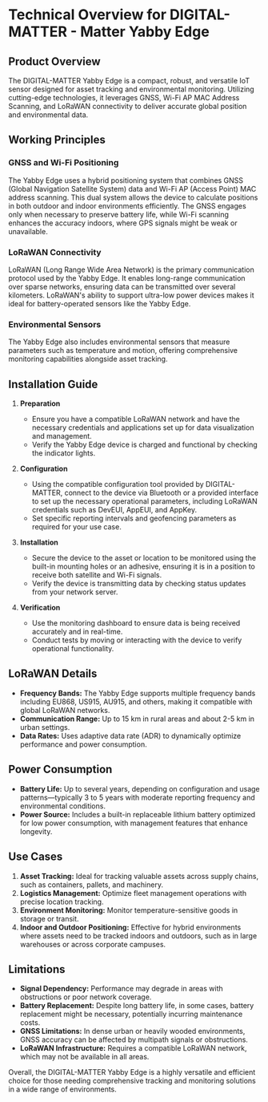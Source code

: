 # Technical Overview for DIGITAL-MATTER - Matter Yabby Edge

## Product Overview
The DIGITAL-MATTER Yabby Edge is a compact, robust, and versatile IoT sensor designed for asset tracking and environmental monitoring. Utilizing cutting-edge technologies, it leverages GNSS, Wi-Fi AP MAC Address Scanning, and LoRaWAN connectivity to deliver accurate global position and environmental data.

## Working Principles

### GNSS and Wi-Fi Positioning
The Yabby Edge uses a hybrid positioning system that combines GNSS (Global Navigation Satellite System) data and Wi-Fi AP (Access Point) MAC address scanning. This dual system allows the device to calculate positions in both outdoor and indoor environments efficiently. The GNSS engages only when necessary to preserve battery life, while Wi-Fi scanning enhances the accuracy indoors, where GPS signals might be weak or unavailable.

### LoRaWAN Connectivity
LoRaWAN (Long Range Wide Area Network) is the primary communication protocol used by the Yabby Edge. It enables long-range communication over sparse networks, ensuring data can be transmitted over several kilometers. LoRaWAN's ability to support ultra-low power devices makes it ideal for battery-operated sensors like the Yabby Edge.

### Environmental Sensors
The Yabby Edge also includes environmental sensors that measure parameters such as temperature and motion, offering comprehensive monitoring capabilities alongside asset tracking.

## Installation Guide

1. **Preparation**
   - Ensure you have a compatible LoRaWAN network and have the necessary credentials and applications set up for data visualization and management.
   - Verify the Yabby Edge device is charged and functional by checking the indicator lights.

2. **Configuration**
   - Using the compatible configuration tool provided by DIGITAL-MATTER, connect to the device via Bluetooth or a provided interface to set up the necessary operational parameters, including LoRaWAN credentials such as DevEUI, AppEUI, and AppKey.
   - Set specific reporting intervals and geofencing parameters as required for your use case.

3. **Installation**
   - Secure the device to the asset or location to be monitored using the built-in mounting holes or an adhesive, ensuring it is in a position to receive both satellite and Wi-Fi signals.
   - Verify the device is transmitting data by checking status updates from your network server.

4. **Verification**
   - Use the monitoring dashboard to ensure data is being received accurately and in real-time.
   - Conduct tests by moving or interacting with the device to verify operational functionality.

## LoRaWAN Details

- **Frequency Bands:** The Yabby Edge supports multiple frequency bands including EU868, US915, AU915, and others, making it compatible with global LoRaWAN networks.
- **Communication Range:** Up to 15 km in rural areas and about 2-5 km in urban settings.
- **Data Rates:** Uses adaptive data rate (ADR) to dynamically optimize performance and power consumption.

## Power Consumption

- **Battery Life:** Up to several years, depending on configuration and usage patterns—typically 3 to 5 years with moderate reporting frequency and environmental conditions.
- **Power Source:** Includes a built-in replaceable lithium battery optimized for low power consumption, with management features that enhance longevity.

## Use Cases

1. **Asset Tracking:** Ideal for tracking valuable assets across supply chains, such as containers, pallets, and machinery.
2. **Logistics Management:** Optimize fleet management operations with precise location tracking.
3. **Environment Monitoring:** Monitor temperature-sensitive goods in storage or transit.
4. **Indoor and Outdoor Positioning:** Effective for hybrid environments where assets need to be tracked indoors and outdoors, such as in large warehouses or across corporate campuses.

## Limitations

- **Signal Dependency:** Performance may degrade in areas with obstructions or poor network coverage.
- **Battery Replacement:** Despite long battery life, in some cases, battery replacement might be necessary, potentially incurring maintenance costs.
- **GNSS Limitations:** In dense urban or heavily wooded environments, GNSS accuracy can be affected by multipath signals or obstructions.
- **LoRaWAN Infrastructure:** Requires a compatible LoRaWAN network, which may not be available in all areas.

Overall, the DIGITAL-MATTER Yabby Edge is a highly versatile and efficient choice for those needing comprehensive tracking and monitoring solutions in a wide range of environments.